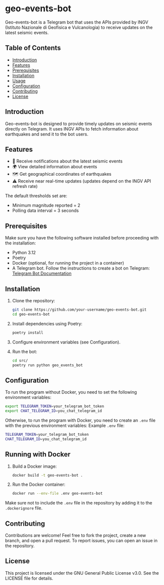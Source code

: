 # geo-events-bot

Geo-events-bot is a Telegram bot that uses the APIs provided by INGV (Istituto Nazionale di Geofisica e Vulcanologia) to
receive updates on the latest seismic events.

## Table of Contents

- [Introduction](#introduction)
- [Features](#features)
- [Prerequisites](#prerequisites)
- [Installation](#installation)
- [Usage](#usage)
- [Configuration](#configuration)
- [Contributing](#contributing)
- [License](#license)

## Introduction

Geo-events-bot is designed to provide timely updates on seismic events directly on Telegram. It uses INGV APIs to fetch
information about earthquakes and send it to the bot users.

## Features

- 📅 Receive notifications about the latest seismic events
- 🌍 View detailed information about events
- 🗺️ Get geographical coordinates of earthquakes
- ⚠️ Receive near real-time updates (updates depend on the INGV API refresh rate)

The default thresholds set are:
- Minimum magnitude reported = 2
- Polling data interval = 3 seconds

## Prerequisites

Make sure you have the following software installed before proceeding with the installation:

- Python 3.12
- Poetry
- Docker (optional, for running the project in a container)
- A Telegram bot. Follow the instructions to create a bot on
  Telegram: [Telegram Bot Documentation](https://core.telegram.org/bots/tutorial)

## Installation

1. Clone the repository:

   ```bash
   git clone https://github.com/your-username/geo-events-bot.git
   cd geo-events-bot
2. Install dependencies using Poetry:

   ```bash
   poetry install

3. Configure environment variables (see Configuration).

4. Run the bot:

   ```bash
   cd src/
   poetry run python geo_events_bot

## Configuration

To run the program without Docker, you need to set the following environment variables:

   ```bash
   export TELEGRAM_TOKEN=your_telegram_bot_token
   export CHAT_TELEGRAM_ID=you_chat_telegram_id
   ```

Otherwise, to run the program with Docker, you need to create an `.env` file with the previous environment variables:
Example `.env` file:

   ```bash
   TELEGRAM_TOKEN=your_telegram_bot_token
   CHAT_TELEGRAM_ID=you_chat_telegram_id
   ```

## Running with Docker
1. Build a Docker image:

   ```bash
   docker build -t geo-events-bot .
   ```
2. Run the Docker container:

   ```bash
   docker run --env-file .env geo-events-bot
   ```

Make sure not to include the `.env` file in the repository by adding it to the `.dockerignore` file.

## Contributing
Contributions are welcome! Feel free to fork the project, create a new branch, and open a pull request. To report issues, you can open an issue in the repository.

## License
This project is licensed under the GNU General Public License v3.0. See the LICENSE file for details.
